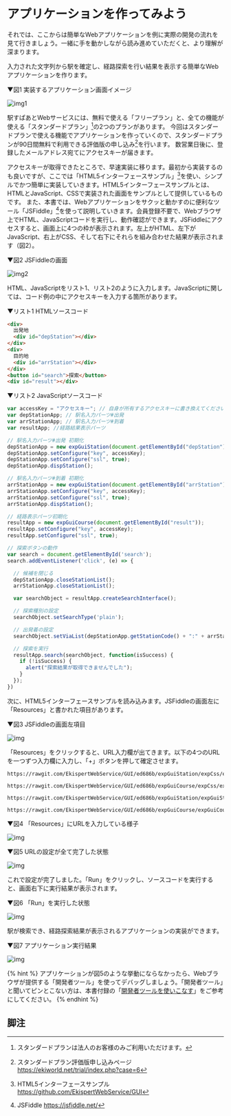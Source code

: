 # アプリケーションを作ってみよう

それでは、ここからは簡単なWebアプリケーションを例に実際の開発の流れを見て行きましょう。一緒に手を動かしながら読み進めていただくと、より理解が深まります。

入力された文字列から駅を確定し、経路探索を行い結果を表示する簡単なWebアプリケーションを作ります。

▼図1 実装するアプリケーション画面イメージ

![img1](https://docs.google.com/drawings/d/e/2PACX-1vQEwohVNihVrcpstBEzVi1lXT_rjA_MybKX-3sSK-R2FBz1kklEppFinA5zA2rYx_QU8Ebzq5xunqG5/pub?w=1240&h=884)


駅すぱあとWebサービスには、無料で使える「フリープラン」と、全ての機能が使える「スタンダードプラン」[^1]の2つのプランがあります。
今回はスタンダードプランで使える機能でアプリケーションを作っていくので、スタンダードプランが90日間無料で利用できる評価版の申し込み[^2]を行います。
数営業日後に、登録したメールアドレス宛てにアクセスキーが届きます。

アクセスキーが取得できたところで、早速実装に移ります。最初から実装するのも良いですが、ここでは「HTML5インターフェースサンプル」[^3]を使い、シンプルでかつ簡単に実装していきます。HTML5インターフェースサンプルとは、HTMLとJavaScript、CSSで実装された画面をサンプルとして提供しているものです。
また、本書では、Webアプリケーションをサクッと動かすのに便利なツール「JSFiddle」[^4]を使って説明していきます。会員登録不要で、Webブラウザ上でHTML、JavaScriptコードを実行し、動作確認ができます。JSFiddleにアクセスすると、画面上に4つの枠が表示されます。左上がHTML、左下がJavaScript、右上がCSS、そして右下にそれらを組み合わせた結果が表示されます（図2）。

▼図2 JSFiddleの画面

![img2](https://docs.google.com/drawings/d/e/2PACX-1vSuw02x_PKsm_w6BSAp7rNB4qLTY-jwtNNFwJlqIm_-yGgq_VhFl9Nz38BMV4CBLeYZn6eZStVmZfpR/pub?w=1392&h=868)


HTML、JavaScriptをリスト1、リスト2のように入力します。JavaScriptに関しては、コード例の中にアクセスキーを入力する箇所があります。

▼リスト1 HTMLソースコード

```html
<div>
  出発地
  <div id="depStation"></div>
</div>
<div>
  目的地
  <div id="arrStation"></div>
</div>
<button id="search">探索</button>
<div id="result"></div>
```

▼リスト2 JavaScriptソースコード

```JavaScript
var accessKey = "アクセスキー"; // 自身が所有するアクセスキーに書き換えてください。
var depStationApp; // 駅名入力パーツ#出発
var arrStationApp; // 駅名入力パーツ#到着
var resultApp; //経路結果表示パーツ

// 駅名入力パーツ#出発 初期化
depStationApp = new expGuiStation(document.getElementById("depStation"));
depStationApp.setConfigure("key", accessKey);
depStationApp.setConfigure("ssl", true);
depStationApp.dispStation();

// 駅名入力パーツ#到着 初期化
arrStationApp = new expGuiStation(document.getElementById("arrStation"));
arrStationApp.setConfigure("key", accessKey);
arrStationApp.setConfigure("ssl", true);
arrStationApp.dispStation();

// 経路表示パーツ初期化
resultApp = new expGuiCourse(document.getElementById("result"));
resultApp.setConfigure("key", accessKey);
resultApp.setConfigure("ssl", true);

// 探索ボタンの動作
var search = document.getElementById('search');
search.addEventListener('click', (e) => {

  // 候補を閉じる
  depStationApp.closeStationList();
  arrStationApp.closeStationList();

  var searchObject = resultApp.createSearchInterface();

  // 探索種別の設定
  searchObject.setSearchType('plain');

  // 出発着の設定
  searchObject.setViaList(depStationApp.getStationCode() + ":" + arrStationApp.getStationCode());

  // 探索を実行
  resultApp.search(searchObject, function(isSuccess) {
    if (!isSuccess) {
      alert("探索結果が取得できませんでした");
    }
  });
})
```

次に、HTML5インターフェースサンプルを読み込みます。JSFiddleの画面左に「Resources」と書かれた項目があります。

▼図3 JSFiddleの画面左項目

![img](https://docs.google.com/drawings/d/e/2PACX-1vTNdrHorO7Jl_u2fUFM0isId5UoK5K-1FCD3HIiPIlsbVYprNvcavQ-Czv6b2vwjkLLWmTU9NqOtxdd/pub?w=212&h=349)

「Resources」をクリックすると、URL入力欄が出てきます。以下の4つのURLを一つずつ入力欄に入力し、「+」ボタンを押して確定させます。

```
https://rawgit.com/EkispertWebService/GUI/ed686b/expGuiStation/expCss/expGuiStation.css
```

```
https://rawgit.com/EkispertWebService/GUI/ed686b/expGuiCourse/expCss/expGuiCourse.css
```

```
https://rawgit.com/EkispertWebService/GUI/ed686b/expGuiStation/expGuiStation.js
```

```
https://rawgit.com/EkispertWebService/GUI/ed686b/expGuiCourse/expGuiCourse.js
```

▼図4 「Resources」にURLを入力している様子

![img](https://docs.google.com/drawings/d/e/2PACX-1vSNJBlbFF0q5zSlY3rCLt-qWt9MfjmtrxG80klOh71UW--FDv1bw5bWUc-Bbs57TrExLey6DmSJKNGs/pub?w=209&h=311)

▼図5 URLの設定が全て完了した状態

![img](https://docs.google.com/drawings/d/e/2PACX-1vQ2tUPOIbWxOXM21bqRc3Bb3ciRGjZoztu10CANE10lZeDpLADcKZB5A3qP-60DPKs7fEYoaZGTNKCe/pub?w=213&h=391)

これで設定が完了しました。「Run」をクリックし、ソースコードを実行すると、画面右下に実行結果が表示されます。

▼図6 「Run」を実行した状態

![img](https://docs.google.com/drawings/d/e/2PACX-1vR4_IiJPjADK4v6_mMvlOdm7yLJguYWS4aRsNfwL8gy0uu0S6IXrbA9QVFETApoJ2BI02R_wSwZTn5h/pub?w=1044&h=621)

駅が検索でき、経路探索結果が表示されるアプリケーションの実装ができます。

▼図7 アプリケーション実行結果

![img](https://docs.google.com/drawings/d/e/2PACX-1vTYE4DXFueLrsS-2ceyci4Fbgif59CLUS1Y4mDkxAV0mq8wcuS75vpffjwOd4uK0NhGr42dK9XoVDxz/pub?w=820&h=569)

{% hint %}
アプリケーションが図5のような挙動にならなかったら、Webブラウザが提供する「開発者ツール」を使ってデバッグしましょう。「開発者ツール」と聞いてピンとこない方は、本書付録の「[開発者ツールを使いこなす](/docs/appendix.md#devtool)」をご参考にしてください。
{% endhint %}


## 脚注
[^1]: スタンダードプランは法人のお客様のみご利用いただけます。
[^2]: スタンダードプラン評価版申し込みページ https://ekiworld.net/trial/index.php?case=6
[^3]: HTML5インターフェースサンプル https://github.com/EkispertWebService/GUI
[^4]: JSFiddle https://jsfiddle.net/
